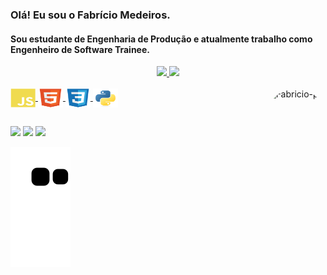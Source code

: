 ### Olá! Eu sou o Fabrício Medeiros. 
#### Sou estudante de Engenharia de Produção e atualmente trabalho como Engenheiro de Software Trainee.

<div align="center">
  <a href="https://github.com/Fabricio-Medeiros">
  <img width="48%" src="https://github-readme-stats.vercel.app/api?username=Fabricio-Medeiros&show_icons=true&theme=swift&include_all_commits=true&count_private=true"/>
  <img width="47.25%" src="https://github-readme-stats.vercel.app/api/top-langs/?username=Fabricio-Medeiros&layout=compact&langs_count=7&theme=swift"/>
</div>
<div style="display: inline_block"><br>
  <img align="center" alt="Fabricio-Js" height="30" width="40" src="https://raw.githubusercontent.com/devicons/devicon/master/icons/javascript/javascript-plain.svg">
  <img align="center" alt="Fabricio-HTML" height="30" width="40" src="https://raw.githubusercontent.com/devicons/devicon/master/icons/html5/html5-original.svg">
  <img align="center" alt="Fabricio-CSS" height="30" width="40" src="https://raw.githubusercontent.com/devicons/devicon/master/icons/css3/css3-original.svg">
  <img align="center" alt="Fabricio-Python" height="30" width="40" src="https://raw.githubusercontent.com/devicons/devicon/master/icons/python/python-original.svg">
  <img align="right" alt="Fabricio-pic" height="150" style="border-radius:50px;" src="https://media.discordapp.net/attachments/639956127056134178/890373478988013628/Publicacoes_Instagram_1_1.png?width=676&height=676">
</div>
  
  ##
 
<div> 
  <a href="https://instagram.com/fabriciomg_" target="_blank"><img src="https://img.shields.io/badge/-Instagram-%23E4405F?style=for-the-badge&logo=instagram&logoColor=white" target="_blank"></a>
  <a href = "mailto:fabriciomg.jf@gmail.com"><img src="https://img.shields.io/badge/-Gmail-%23333?style=for-the-badge&logo=gmail&logoColor=white" target="_blank"></a>
  <a href="https://www.linkedin.com/in/fabriciomguimaraes" target="_blank"><img src="https://img.shields.io/badge/-LinkedIn-%230077B5?style=for-the-badge&logo=linkedin&logoColor=white" target="_blank"></a> 
 
  ![Snake animation](https://github.com/Fabricio-Medeiros/Fabricio-Medeiros/blob/output/github-contribution-grid-snake.svg)
 
</div>
